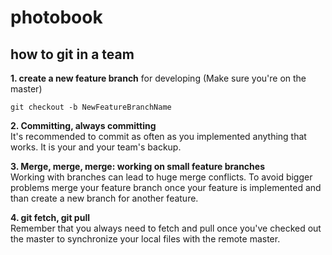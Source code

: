 # photobook

## how to git in a team

**1. create a new feature branch** for developing (Make sure you're on the master)
```
git checkout -b NewFeatureBranchName
```
**2. Committing, always committing<br>**
It's recommended to commit as often as you implemented anything that works. 
It is your and your team's backup.<br>

**3. Merge, merge, merge: working on small feature branches** <br>
Working with branches can lead to huge merge conflicts. To avoid bigger problems 
merge your feature branch once your feature is implemented and than create a new 
branch for another feature.<br>

**4. git fetch, git pull<br>**
Remember that you always need to fetch and pull once you've checked out the master to 
synchronize your local files with the remote master.




